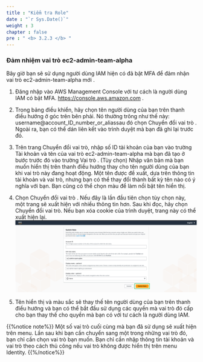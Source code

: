 ```yaml
---
title : "Kiểm tra Role"
date : "`r Sys.Date()`" 
weight : 3
chapter : false
pre : " <b> 3.2.3 </b> "
---
```

### Đảm nhiệm vai trò ec2-admin-team-alpha
Bây giờ bạn sẽ sử dụng người dùng IAM hiện có đã bật MFA để đảm nhận vai trò ec2-admin-team-alpha mới .

1. Đăng nhập vào AWS Management Console với tư cách là người dùng IAM có bật MFA. https://console.aws.amazon.com .

2. Trong bảng điều khiển, hãy chọn tên người dùng của bạn trên thanh điều hướng ở góc trên bên phải. Nó thường trông như thế này: username@account_ID_number_or_aliassau đó chọn Chuyển đổi vai trò . Ngoài ra, bạn có thể dán liên kết vào trình duyệt mà bạn đã ghi lại trước đó.

3. Trên trang Chuyển đổi vai trò, nhập số ID tài khoản của bạn vào trường Tài khoản và tên của vai trò ec2-admin-team-alpha mà bạn đã tạo ở bước trước đó vào trường Vai trò . (Tùy chọn) Nhập văn bản mà bạn muốn hiển thị trên thanh điều hướng thay cho tên người dùng của bạn khi vai trò này đang hoạt động. Một tên được đề xuất, dựa trên thông tin tài khoản và vai trò, nhưng bạn có thể thay đổi thành bất kỳ tên nào có ý nghĩa với bạn. Bạn cũng có thể chọn màu để làm nổi bật tên hiển thị.

4. Chọn Chuyển đổi vai trò . Nếu đây là lần đầu tiên chọn tùy chọn này, một trang sẽ xuất hiện với nhiều thông tin hơn. Sau khi đọc, hãy chọn Chuyển đổi vai trò. Nếu bạn xóa cookie của trình duyệt, trang này có thể xuất hiện lại.
![switch_role](../../../../static/images/3.connect/3.1/17_switch_role.png)

5. Tên hiển thị và màu sắc sẽ thay thế tên người dùng của bạn trên thanh điều hướng và bạn có thể bắt đầu sử dụng các quyền mà vai trò đó cấp cho bạn thay thế cho quyền mà bạn có với tư cách là người dùng IAM.

{{%notice note%}}
Một số vai trò cuối cùng mà bạn đã sử dụng sẽ xuất hiện trên menu. Lần sau khi bạn cần chuyển sang một trong những vai trò đó, bạn chỉ cần chọn vai trò bạn muốn. Bạn chỉ cần nhập thông tin tài khoản và vai trò theo cách thủ công nếu vai trò không được hiển thị trên menu Identity.
{{%/notice%}}